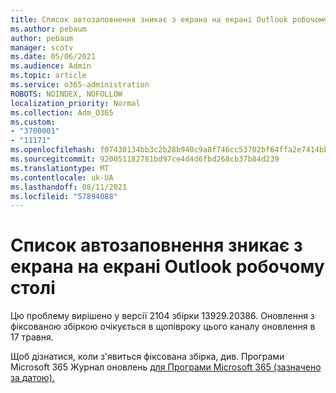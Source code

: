 ```yaml
---
title: Список автозаповнення зникає з екрана на екрані Outlook робочому столі
ms.author: pebaum
author: pebaum
manager: scotv
ms.date: 05/06/2021
ms.audience: Admin
ms.topic: article
ms.service: o365-administration
ROBOTS: NOINDEX, NOFOLLOW
localization_priority: Normal
ms.collection: Adm_O365
ms.custom:
- "3700001"
- "11171"
ms.openlocfilehash: f07430134bb3c2b28b940c9a8f746cc53702bf64ffa2e7414bb74861239b914f
ms.sourcegitcommit: 920051182781bd97ce4d4d6fbd268cb37b84d239
ms.translationtype: MT
ms.contentlocale: uk-UA
ms.lasthandoff: 08/11/2021
ms.locfileid: "57894088"
---
```

# <a name="autocomplete-list-scrolls-off-the-screen-in-outlook-desktop"></a>Список автозаповнення зникає з екрана на екрані Outlook робочому столі

Цю проблему вирішено у версії 2104 збірки 13929.20386. Оновлення з фіксованою збіркою очікується в щопівроку цього каналу оновлення в 17 травня. 

Щоб дізнатися, коли з'явиться фіксована збірка, див. Програми Microsoft 365 Журнал оновлень [для Програми Microsoft 365 (зазначено за датою).](https://docs.microsoft.com/officeupdates/update-history-microsoft365-apps-by-date)